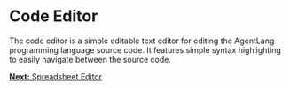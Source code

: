 # Code Editor

The code editor is a simple editable text editor for editing the AgentLang programming language source code. It features simple syntax highlighting to easily navigate between the source code.

[**Next:** Spreadsheet Editor](/documentation/code-sandbox/table-editor)